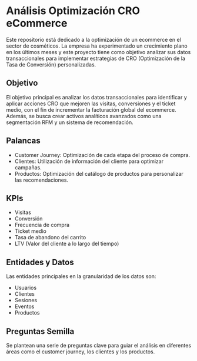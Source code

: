 # Análisis Optimización CRO eCommerce
Este repositorio está dedicado a la optimización de un ecommerce en el sector de cosméticos. La empresa ha experimentado un crecimiento plano en los últimos meses y este proyecto tiene como objetivo analizar sus datos transaccionales para implementar estrategias de CRO (Optimización de la Tasa de Conversión) personalizadas.

## Objetivo

El objetivo principal es analizar los datos transaccionales para identificar y aplicar acciones CRO que mejoren las visitas, conversiones y el ticket medio, con el fin de incrementar la facturación global del ecommerce. Además, se busca crear activos analíticos avanzados como una segmentación RFM y un sistema de recomendación.

## Palancas

* Customer Journey: Optimización de cada etapa del proceso de compra.
* Clientes: Utilización de información del cliente para optimizar campañas.
* Productos: Optimización del catálogo de productos para personalizar las recomendaciones.

## KPIs

* Visitas
* Conversión
* Frecuencia de compra
* Ticket medio
* Tasa de abandono del carrito
* LTV (Valor del cliente a lo largo del tiempo)

## Entidades y Datos

Las entidades principales en la granularidad de los datos son:

* Usuarios
* Clientes
* Sesiones
* Eventos
* Productos

## Preguntas Semilla

Se plantean una serie de preguntas clave para guiar el análisis en diferentes áreas como el customer journey, los clientes y los productos.


